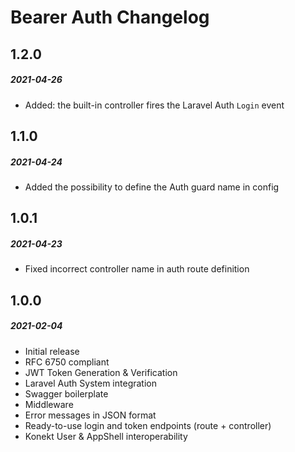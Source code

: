 # Bearer Auth Changelog

## 1.2.0
##### 2021-04-26

- Added: the built-in controller fires the Laravel Auth `Login` event

## 1.1.0
##### 2021-04-24

- Added the possibility to define the Auth guard name in config

## 1.0.1
##### 2021-04-23

- Fixed incorrect controller name in auth route definition

## 1.0.0
##### 2021-02-04

- Initial release
- RFC 6750 compliant
- JWT Token Generation & Verification
- Laravel Auth System integration
- Swagger boilerplate
- Middleware
- Error messages in JSON format
- Ready-to-use login and token endpoints (route + controller)
- Konekt User & AppShell interoperability
